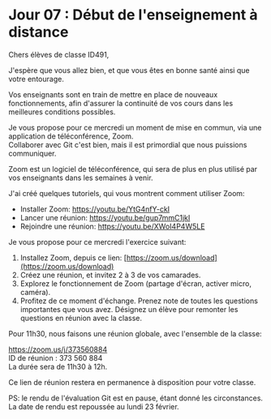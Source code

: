 # Jour 07 : Début de l'enseignement à distance

Chers élèves de classe ID491,

J'espère que vous allez bien, et que vous êtes en bonne santé ainsi que votre entourage.

Vos enseignants sont en train de mettre en place de nouveaux fonctionnements, afin d'assurer la continuité de vos cours dans les meilleures conditions possibles.

Je vous propose pour ce mercredi un moment de mise en commun, via une application de téléconférence, Zoom.  
Collaborer avec Git c'est bien, mais il est primordial que nous puissions communiquer.

Zoom est un logiciel de téléconférence, qui sera de plus en plus utilisé par vos enseignants dans les semaines à venir.

J'ai créé quelques tutoriels, qui vous montrent comment utiliser Zoom:

- Installer Zoom: https://youtu.be/YtG4nfY-ckI
- Lancer une réunion: https://youtu.be/gup7mmC1jkI
- Rejoindre une réunion: https://youtu.be/XWoI4P4W5LE

Je vous propose pour ce mercredi l'exercice suivant:

1) Installez Zoom, depuis ce lien: [https://zoom.us/download](https://zoom.us/download)
2) Créez une réunion, et invitez 2 à 3 de vos camarades. 
3) Explorez le fonctionnement de Zoom (partage d'écran, activer micro, caméra). 
4) Profitez de ce moment d'échange. Prenez note de toutes les questions importantes que vous avez. Désignez un élève pour remonter les questions en réunion avec la classe.

Pour 11h30, nous faisons une réunion globale, avec l'ensemble de la classe:

https://zoom.us/j/373560884  
ID de réunion : 373 560 884  
La durée sera de 11h30 à 12h.

Ce lien de réunion restera en permanence à disposition pour votre classe.

PS: le rendu de l'évaluation Git est en pause, étant donné les circonstances. La date de rendu est repoussée au lundi 23 février.

